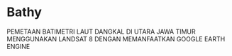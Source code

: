 # Bathy
PEMETAAN BATIMETRI LAUT DANGKAL DI UTARA JAWA TIMUR MENGGUNAKAN LANDSAT 8 DENGAN MEMANFAATKAN GOOGLE EARTH ENGINE
